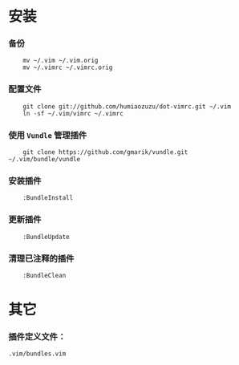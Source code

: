安装
====

### 备份

        mv ~/.vim ~/.vim.orig
        mv ~/.vimrc ~/.vimrc.orig

### 配置文件

        git clone git://github.com/humiaozuzu/dot-vimrc.git ~/.vim
        ln -sf ~/.vim/vimrc ~/.vimrc

### 使用 `Vundle` 管理插件

        git clone https://github.com/gmarik/vundle.git ~/.vim/bundle/vundle

### 安装插件

        :BundleInstall

### 更新插件

        :BundleUpdate

### 清理已注释的插件

        :BundleClean


其它
====

### 插件定义文件：

    .vim/bundles.vim


